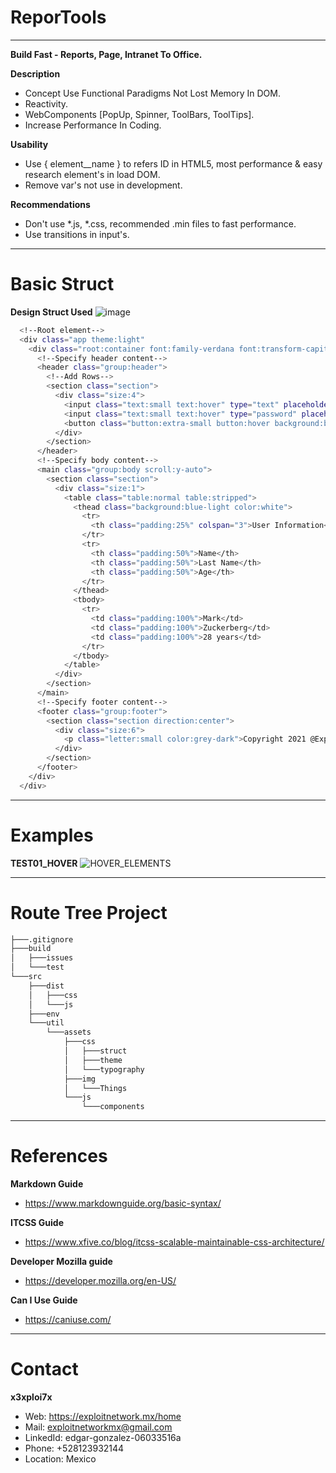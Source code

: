 # ReporTools
_____________________________________________________________________________________________________________________
**Build Fast - Reports, Page, Intranet To Office.**

**Description**
  - Concept Use Functional Paradigms Not Lost Memory In DOM.
  - Reactivity.
  - WebComponents [PopUp, Spinner, ToolBars, ToolTips].
  - Increase Performance In Coding.


**Usability**
  - Use { element__name } to refers ID in HTML5, most performance & easy research element's in load DOM.
  - Remove var's not use in development.


**Recommendations**
  - Don't use *.js, *.css, recommended .min files to fast performance.
  - Use transitions in input's.
_____________________________________________________________________________________________________________________
# Basic Struct

**Design Struct Used**
  ![image](https://user-images.githubusercontent.com/82796954/143270330-22dd5b86-52c0-4e02-aa5c-e258f5152ec8.png)


```bash
  <!--Root element-->
  <div class="app theme:light"
    <div class="root:container font:family-verdana font:transform-capitalize">
      <!--Specify header content-->
      <header class="group:header">
        <!--Add Rows-->
        <section class="section">
          <div class="size:4">
            <input class="text:small text:hover" type="text" placeholder="User">
            <input class="text:small text:hover" type="password" placeholder="Pass">
            <button class="button:extra-small button:hover background:blue-light">Click Me!</button>
          </div>
        </section>
      </header>
      <!--Specify body content-->
      <main class="group:body scroll:y-auto">
        <section class="section">
          <div class="size:1">
            <table class="table:normal table:stripped">
              <thead class="background:blue-light color:white">
                <tr>
                  <th class="padding:25%" colspan="3">User Information</th>
                </tr>
                <tr>
                  <th class="padding:50%">Name</th>
                  <th class="padding:50%">Last Name</th>
                  <th class="padding:50%">Age</th>
                </tr>
              </thead>
              <tbody>
                <tr>
                  <td class="padding:100%">Mark</td>
                  <td class="padding:100%">Zuckerberg</td>
                  <td class="padding:100%">28 years</td>
                </tr>
              </tbody>
            </table>
          </div>
        </section>
      </main>
      <!--Specify footer content-->
      <footer class="group:footer">
        <section class="section direction:center">
          <div class="size:6">
            <p class="letter:small color:grey-dark">Copyright 2021 @ExploitNetwork</p>
          </div>
        </section>
      </footer>
    </div>
  </div>
```
_____________________________________________________________________________________________________________________
# Examples

**TEST01_HOVER**
![HOVER_ELEMENTS](https://user-images.githubusercontent.com/82796954/137756492-e731443a-786b-4b9e-8844-32de4eec81d5.png)
_____________________________________________________________________________________________________________________
# Route Tree Project

```bash
├───.gitignore
├───build
│   ├───issues
│   └───test
└───src
    ├───dist
    │   ├───css
    │   └───js
    ├───env
    └───util
        └───assets
            ├───css
            │   ├───struct
            │   ├───theme
            │   └───typography
            ├───img
            │   └───Things
            └───js
                └───components
```
_____________________________________________________________________________________________________________________
# References

**Markdown Guide**
  - https://www.markdownguide.org/basic-syntax/


**ITCSS Guide**
  - https://www.xfive.co/blog/itcss-scalable-maintainable-css-architecture/


**Developer Mozilla guide**
  - https://developer.mozilla.org/en-US/


**Can I Use Guide**
  - https://caniuse.com/
_____________________________________________________________________________________________________________________
# Contact 

**x3xploi7x**
  - Web: https://exploitnetwork.mx/home
  - Mail: exploitnetworkmx@gmail.com
  - LinkedId: edgar-gonzalez-06033516a
  - Phone: +528123932144
  - Location: Mexico
